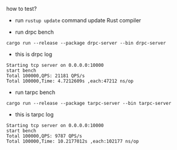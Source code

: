 how to test?

* run `rustup update` command update Rust compiler

* run drpc bench
```
cargo run --release --package drpc-server --bin drpc-server
```
* this is drpc log
```log
Starting tcp server on 0.0.0.0:10000
start bench
Total 100000,QPS: 21181 QPS/s
Total 100000,Time: 4.7212609s ,each:47212 ns/op
```

* run tarpc bench
```
cargo run --release --package tarpc-server --bin tarpc-server
```
* this is tarpc log
```log
Starting tcp server on 0.0.0.0:10000
start bench
Total 100000,QPS: 9787 QPS/s
Total 100000,Time: 10.2177012s ,each:102177 ns/op
```